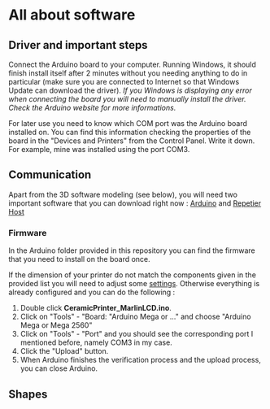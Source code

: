 # All about software

## Driver and important steps
Connect the Arduino board to your computer. Running Windows, it should finish install itself after 2 minutes without you needing anything to do in particular (make sure you are connected to Internet so that Windows Update can download the driver). 
_If you Windows is displaying any error when connecting the board you will need to manually install the driver. Check the Arduino website for more informations._

For later use you need to know which COM port was the Arduino board installed on. You can find this information checking the properties of the board in the "Devices and Printers" from the Control Panel. Write it down. For example, mine was installed using the port COM3.


## Communication
Apart from the 3D software modeling (see below), you will need two important software that you can download right now : [Arduino](https://www.arduino.cc/en/Main/Software) and [Repetier Host](http://www.repetier.com/download/)


### Firmware
In the Arduino folder provided in this repository you can find the firmware that you need to install on the board once. 

If the dimension of your printer do not match the components given in the provided list you will need to adjust some [settings](http://solidutopia.com/marlin-firmware-user-guide-basic/). Otherwise everything is already configured and you can do the following :

1. Double click __CeramicPrinter_MarlinLCD.ino__.
2. Click on "Tools" - "Board: "Arduino Mega or ..." and choose "Arduino Mega or Mega 2560"
3. Click on "Tools" - "Port" and you should see the corresponding port I mentioned before, namely COM3 in my case.
4. Click the "Upload" button.
5. When Arduino finishes the verification process and the upload process, you can close Arduino.





## Shapes

